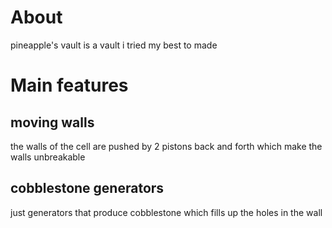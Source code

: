 # About
pineapple's vault is a vault i tried my best to made
# Main features
## moving walls
the walls of the cell are pushed by 2 pistons back and forth which make the walls unbreakable
## cobblestone generators
just generators that produce cobblestone which fills up the holes in the wall
